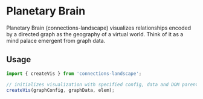 # Planetary Brain

Planetary Brain (connections-landscape) visualizes relationships encoded by a directed graph as the geography of a virtual world. Think of it as a mind palace emergent from graph data.

## Usage

```js
import { createVis } from 'connections-landscape';

// initializes visualization with specified config, data and DOM parent
createVis(graphConfig, graphData, elem);
```

